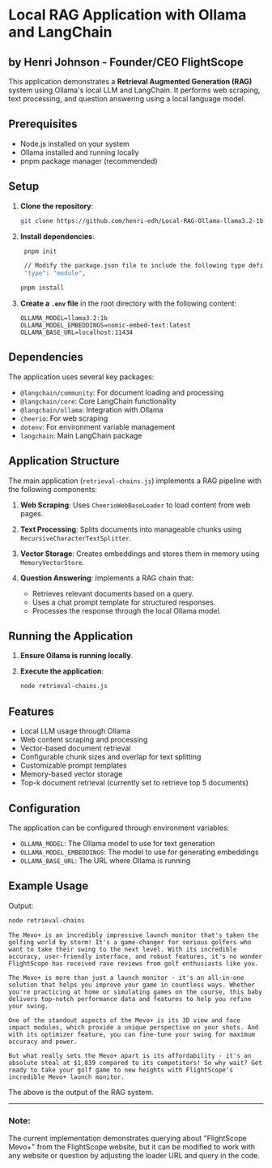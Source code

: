 # Local RAG Application with Ollama and LangChain
## by Henri Johnson - Founder/CEO FlightScope

This application demonstrates a **Retrieval Augmented Generation (RAG)** system using Ollama's local LLM and LangChain. It performs web scraping, text processing, and question answering using a local language model.

## Prerequisites

- Node.js installed on your system
- Ollama installed and running locally
- pnpm package manager (recommended)

## Setup

1. **Clone the repository**:

   ```bash
   git clone https://github.com/henri-edh/Local-RAG-Ollama-llama3.2-1b.git
   ```

2. **Install dependencies**:

   ```bash
    pnpm init

    // Modify the package.json file to include the following type definition:
    "type": "module",

   pnpm install
   ```

3. **Create a `.env` file** in the root directory with the following content:

   ```env
   OLLAMA_MODEL=llama3.2:1b
   OLLAMA_MODEL_EMBEDDINGS=nomic-embed-text:latest
   OLLAMA_BASE_URL=localhost:11434
   ```

## Dependencies

The application uses several key packages:

- `@langchain/community`: For document loading and processing
- `@langchain/core`: Core LangChain functionality
- `@langchain/ollama`: Integration with Ollama
- `cheerio`: For web scraping
- `dotenv`: For environment variable management
- `langchain`: Main LangChain package

## Application Structure

The main application (`retrieval-chains.js`) implements a RAG pipeline with the following components:

1. **Web Scraping**: 
   Uses `CheerioWebBaseLoader` to load content from web pages.

2. **Text Processing**:
   Splits documents into manageable chunks using `RecursiveCharacterTextSplitter`.

3. **Vector Storage**:
   Creates embeddings and stores them in memory using `MemoryVectorStore`.

4. **Question Answering**:
   Implements a RAG chain that:
   - Retrieves relevant documents based on a query.
   - Uses a chat prompt template for structured responses.
   - Processes the response through the local Ollama model.

## Running the Application

1. **Ensure Ollama is running locally**.

2. **Execute the application**:

   ```bash
   node retrieval-chains.js
   ```

## Features

- Local LLM usage through Ollama
- Web content scraping and processing
- Vector-based document retrieval
- Configurable chunk sizes and overlap for text splitting
- Customizable prompt templates
- Memory-based vector storage
- Top-k document retrieval (currently set to retrieve top 5 documents)

## Configuration

The application can be configured through environment variables:

- `OLLAMA_MODEL`: The Ollama model to use for text generation
- `OLLAMA_MODEL_EMBEDDINGS`: The model to use for generating embeddings
- `OLLAMA_BASE_URL`: The URL where Ollama is running

## Example Usage

Output:
```bash
node retrieval-chains
```

```
The Mevo+ is an incredibly impressive launch monitor that's taken the golfing world by storm! It's a game-changer for serious golfers who want to take their swing to the next level. With its incredible accuracy, user-friendly interface, and robust features, it's no wonder FlightScope has received rave reviews from golf enthusiasts like you.

The Mevo+ is more than just a launch monitor - it's an all-in-one solution that helps you improve your game in countless ways. Whether you're practicing at home or simulating games on the course, this baby delivers top-notch performance data and features to help you refine your swing.

One of the standout aspects of the Mevo+ is its 3D view and face impact modules, which provide a unique perspective on your shots. And with its optimizer feature, you can fine-tune your swing for maximum accuracy and power.

But what really sets the Mevo+ apart is its affordability - it's an absolute steal at $1,839 compared to its competitors! So why wait? Get ready to take your golf game to new heights with FlightScope's incredible Mevo+ launch monitor.
```

The above is the output of the RAG system.

---

### Note:
The current implementation demonstrates querying about "FlightScope Mevo+" from the FlightScope website, but it can be modified to work with any website or question by adjusting the loader URL and query in the code.

